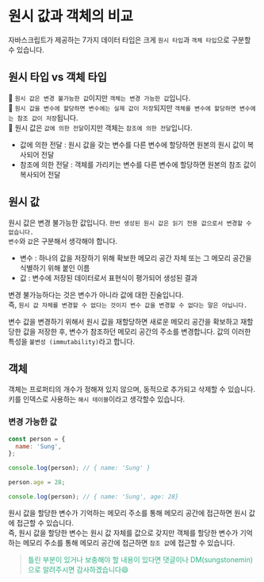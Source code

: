 # 원시 값과 객체의 비교

자바스크립트가 제공하는 7가지 데이터 타입은 크게 `원시 타입`과 `객체 타입`으로 구분할 수 있습니다.

## 원시 타입 vs 객체 타입

📌 `원시 값은 변경 불가능한 값`이지만 `객체는 변경 가능한 값`입니다.  
📌 `원시 값을 변수에 할당하면 변수에는 실제 값이 저장`되지만 `객체를 변수에 할당하면 변수에는 참조 값이 저장`됩니다.  
📌 원시 값은 `값에 의한 전달`이지만 객체는 `참조에 의한 전달`입니다.

- 값에 의한 전달 : 원시 값을 갖는 변수를 다른 변수에 할당하면 원본의 원시 값이 복사되어 전달
- 참조에 의한 전달 : 객체를 가리키는 변수를 다른 변수에 할당하면 원본의 참조 값이 복사되어 전달

## 원시 값

원시 값은 변경 불가능한 값입니다. `한번 생성된 원시 값은 읽기 전용 값으로서 변경할 수 없습니다.`  
`변수`와 `값`은 구분해서 생각해야 합니다.

- 변수 : 하나의 값을 저장하기 위해 확보한 메모리 공간 자체 또는 그 메모리 공간을 식별하기 위해 붙인 이름
- 값 : 변수에 저장된 데이터로서 표현식이 평가되어 생성된 결과

변경 불가능하다는 것은 변수가 아니라 값에 대한 진술입니다.  
즉, `원시 값 자체를 변경할 수 없다는 것이지 변수 값을 변경할 수 없다는 말은 아닙니다.`

변수 값을 변경하기 위해서 원시 값을 재할당하면 새로운 메모리 공간을 확보하고 재할당한 값을 저장한 후, 변수가 참조하던 메모리 공간의 주소를 변경합니다. 값의 이러한 특성을 `불변성 (immutability)`라고 합니다.

## 객체

객체는 프로퍼티의 개수가 정해져 있지 않으며, 동적으로 추가되고 삭제할 수 있습니다.  
키를 인덱스로 사용하는 `해시 테이블`이라고 생각할수 있습니다.

### 변경 가능한 값

```js
const person = {
  name: 'Sung',
};

console.log(person); // { name: 'Sung' }

person.age = 28;

console.log(person); // { name: 'Sung', age: 28}
```

원시 값을 할당한 변수가 기억하는 메모리 주소를 통해 메모리 공간에 접근하면 원시 값에 접근할 수 있습니다.  
즉, 원시 값을 할당한 변수는 원시 값 자체를 값으로 갖지만 객체를 할당한 변수가 기억하는 메모리 주소를 통해 메모리 공간에 접근하면 `참조 값`에 접근할 수 있습니다.

> <span style="color: #2EB086">틀린 부분이 있거나 보충해야 할 내용이 있다면 댓글이나 DM(sungstonemin)으로 알려주시면 감사하겠습니다😄</span>
